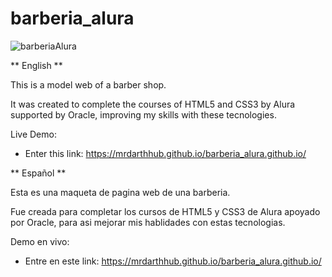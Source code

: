 # barberia_alura
![barberiaAlura](https://user-images.githubusercontent.com/90490804/159212832-3c1b3807-9151-42a9-b130-6b6329311110.PNG)


** English **

This is a model web of a barber shop.

It was created to complete the courses of HTML5 and CSS3 by Alura supported by Oracle, improving my skills with these tecnologies.

Live Demo:

- Enter this link: https://mrdarthhub.github.io/barberia_alura.github.io/


** Español **

Esta es una maqueta de pagina web de una barberia.

Fue creada para completar los cursos de HTML5 y CSS3 de Alura apoyado por Oracle, para asi mejorar mis hablidades con estas tecnologias.

Demo en vivo:

- Entre en este link: https://mrdarthhub.github.io/barberia_alura.github.io/
